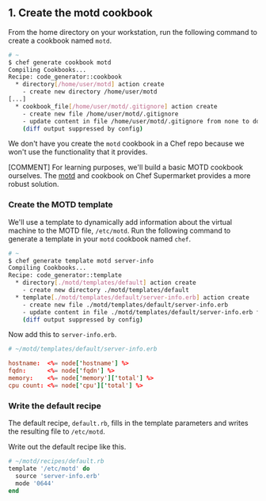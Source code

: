 ## 1. Create the motd cookbook

From the home directory on your workstation, run the following command to create a cookbook named `motd`.

```bash
# ~
$ chef generate cookbook motd
Compiling Cookbooks...
Recipe: code_generator::cookbook
  * directory[/home/user/motd] action create
    - create new directory /home/user/motd
[...]
  * cookbook_file[/home/user/motd/.gitignore] action create
    - create new file /home/user/motd/.gitignore
    - update content in file /home/user/motd/.gitignore from none to dd37b2
    (diff output suppressed by config)
```

We don't have you create the `motd` cookbook in a Chef repo because we won't use the functionality that it provides.

[COMMENT] For learning purposes, we'll build a basic MOTD cookbook ourselves. The [motd](https://supermarket.chef.io/cookbooks/motd)  and cookbook on Chef Supermarket provides a more robust solution.

### Create the MOTD template

We'll use a template to dynamically add information about the virtual machine to the MOTD file, <code class="file-path">/etc/motd</code>. Run the following command to generate a template in your `motd` cookbook named <code class="file-path">chef</code>.

```bash
# ~
$ chef generate template motd server-info
Compiling Cookbooks...
Recipe: code_generator::template
  * directory[./motd/templates/default] action create
    - create new directory ./motd/templates/default
  * template[./motd/templates/default/server-info.erb] action create
    - create new file ./motd/templates/default/server-info.erb
    - update content in file ./motd/templates/default/server-info.erb from none to e3b0c4
    (diff output suppressed by config)
```

Now add this to <code class="file-path">server-info.erb</code>.

```conf
# ~/motd/templates/default/server-info.erb

hostname:  <%= node['hostname'] %>
fqdn:      <%= node['fqdn'] %>
memory:    <%= node['memory']['total'] %>
cpu count: <%= node['cpu']['total'] %>
```

### Write the default recipe

The default recipe, <code class="file-path">default.rb</code>, fills in the template parameters and writes the resulting file to <code class="file-path">/etc/motd</code>.

Write out the default recipe like this.

```ruby
# ~/motd/recipes/default.rb
template '/etc/motd' do
  source 'server-info.erb'
  mode '0644'
end
```
